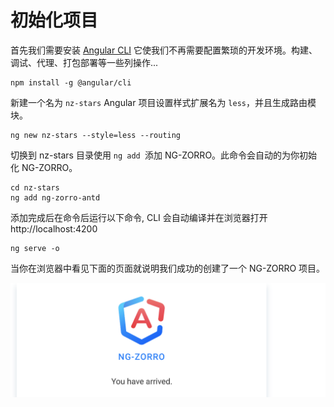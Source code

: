 # 初始化项目

首先我们需要安装 [Angular CLI](https://cli.angular.io/) 它使我们不再需要配置繁琐的开发环境。构建、调试、代理、打包部署等一些列操作...

```base
npm install -g @angular/cli
```

新建一个名为 `nz-stars` Angular 项目设置样式扩展名为 `less`，并且生成路由模块。

```base
ng new nz-stars --style=less --routing
```

切换到 nz-stars 目录使用 `ng add `添加 NG-ZORRO。此命令会自动的为你初始化 NG-ZORRO。

```base
cd nz-stars
ng add ng-zorro-antd
```

添加完成后在命令后运行以下命令, CLI 会自动编译并在浏览器打开 http://localhost:4200

```base
ng serve -o
```

当你在浏览器中看见下面的页面就说明我们成功的创建了一个 NG-ZORRO 项目。

![boot](./screenshots/0-boot.png)


